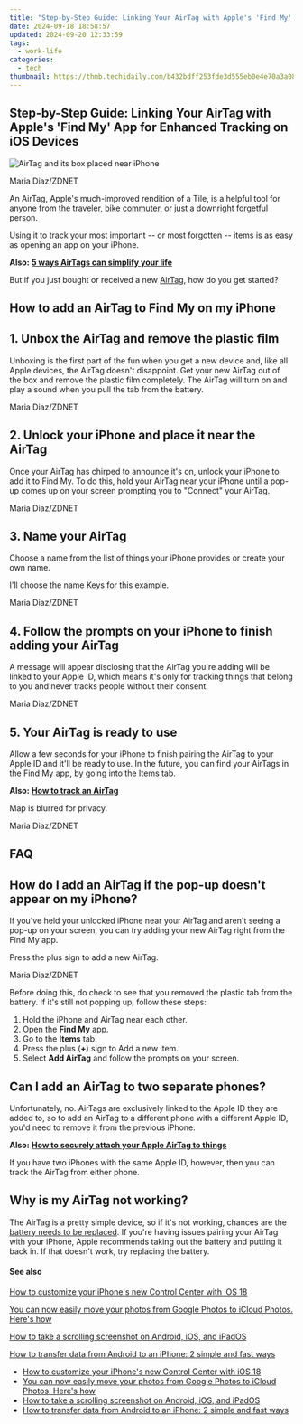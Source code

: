 ```yaml
---
title: "Step-by-Step Guide: Linking Your AirTag with Apple's 'Find My' App for Enhanced Tracking on iOS Devices"
date: 2024-09-18 18:58:57
updated: 2024-09-20 12:33:59
tags:
  - work-life
categories:
  - tech
thumbnail: https://thmb.techidaily.com/b432bdff253fde3d555eb0e4e70a3a08238022a0a92405de9a612b975012aa5f.jpg
---
```


## Step-by-Step Guide: Linking Your AirTag with Apple's 'Find My' App for Enhanced Tracking on iOS Devices

![AirTag and its box placed near iPhone](https://www.zdnet.com/a/img/resize/2770c33e2ccdd9bc7ea3d8e2581057d8578e8d42/2023/01/13/c9cceb3e-63ef-499a-8ca7-0d8858be7175/airtag1.jpg?auto=webp&width=1280)

Maria Diaz/ZDNET

An AirTag, Apple's much-improved rendition of a Tile, is a helpful tool for anyone from the traveler, [bike commuter](https://www.zdnet.com/article/how-to-hide-an-apple-airtag-on-your-bike-and-why-you-should/), or just a downright forgetful person. 

Using it to track your most important -- or most forgotten -- items is as easy as opening an app on your iPhone. 

**Also:** [**5 ways AirTags can simplify your life**](https://www.zdnet.com/article/five-ways-apple-airtags-can-help-you-beyond-tracking-keys/)

But if you just bought or received a new [AirTag](https://apple.sjv.io/c/159047/435031/7613?&sharedId=zdnet&u=https%3A%2F%2Fwww.apple.com%2Fshop%2Fbuy-airtag%2Fairtag&subId1=zd-%5F%5FCOM%5FCLICK%5FID%5F%5F-dtp), how do you get started?

## How to add an AirTag to Find My on my iPhone

## 1\. Unbox the AirTag and remove the plastic film

Unboxing is the first part of the fun when you get a new device and, like all Apple devices, the AirTag doesn't disappoint. Get your new AirTag out of the box and remove the plastic film completely. The AirTag will turn on and play a sound when you pull the tab from the battery.

Maria Diaz/ZDNET

## 2\. Unlock your iPhone and place it near the AirTag

Once your AirTag has chirped to announce it's on, unlock your iPhone to add it to Find My. To do this, hold your AirTag near your iPhone until a pop-up comes up on your screen prompting you to "Connect" your AirTag.

Maria Diaz/ZDNET

## 3\. Name your AirTag

Choose a name from the list of things your iPhone provides or create your own name. 

I'll choose the name Keys for this example.

Maria Diaz/ZDNET

## 4\. Follow the prompts on your iPhone to finish adding your AirTag

A message will appear disclosing that the AirTag you're adding will be linked to your Apple ID, which means it's only for tracking things that belong to you and never tracks people without their consent.

Maria Diaz/ZDNET

## 5\. Your AirTag is ready to use

Allow a few seconds for your iPhone to finish pairing the AirTag to your Apple ID and it'll be ready to use. In the future, you can find your AirTags in the Find My app, by going into the Items tab.

**Also:** [**How to track an AirTag**](https://www.zdnet.com/home-and-office/work-life/how-to-track-an-airtag/)

Map is blurred for privacy.

Maria Diaz/ZDNET

## FAQ  

## How do I add an AirTag if the pop-up doesn't appear on my iPhone?

If you've held your unlocked iPhone near your AirTag and aren't seeing a pop-up on your screen, you can try adding your new AirTag right from the Find My app. 

Press the plus sign to add a new AirTag.

Maria Diaz/ZDNET

Before doing this, do check to see that you removed the plastic tab from the battery. If it's still not popping up, follow these steps:

1. Hold the iPhone and AirTag near each other.
2. Open the **Find My** app.
3. Go to the **Items** tab.
4. Press the plus (**+**) sign to Add a new item.
5. Select **Add AirTag** and follow the prompts on your screen.

## Can I add an AirTag to two separate phones?

Unfortunately, no. AirTags are exclusively linked to the Apple ID they are added to, so to add an AirTag to a different phone with a different Apple ID, you'd need to remove it from the previous iPhone.

**Also:** [**How to securely attach your Apple AirTag to things**](https://www.zdnet.com/home-and-office/how-to-securely-attach-your-apple-airtag-to-things-without-breaking-the-bank/)

If you have two iPhones with the same Apple ID, however, then you can track the AirTag from either phone.

## Why is my AirTag not working?

The AirTag is a pretty simple device, so if it's not working, chances are the [battery needs to be replaced](https://www.zdnet.com/article/how-to-change-the-battery-in-your-apple-airtag/). If you're having issues pairing your AirTag with your iPhone, Apple recommends taking out the battery and putting it back in. If that doesn't work, try replacing the battery.

#### See also

[How to customize your iPhone's new Control Center with iOS 18](https://www.zdnet.com/article/how-to-customize-your-iphones-new-control-center-with-ios-18/ "How to customize your iPhone's new Control Center with iOS 18")

[You can now easily move your photos from Google Photos to iCloud Photos. Here's how](https://www.zdnet.com/article/you-can-now-easily-move-your-photos-from-google-photos-to-icloud-photos-heres-how/ "You can now easily move your photos from Google Photos to iCloud Photos. Here's how")

[How to take a scrolling screenshot on Android, iOS, and iPadOS](https://www.zdnet.com/article/how-to-take-a-scrolling-screenshot-on-android-ios-and-ipados/ "How to take a scrolling screenshot on Android, iOS, and iPadOS")

[How to transfer data from Android to an iPhone: 2 simple and fast ways](https://www.zdnet.com/article/how-to-transfer-data-from-android-to-an-iphone/ "How to transfer data from Android to an iPhone: 2 simple and fast ways")

* [How to customize your iPhone's new Control Center with iOS 18](https://www.zdnet.com/article/how-to-customize-your-iphones-new-control-center-with-ios-18/ "How to customize your iPhone's new Control Center with iOS 18")
* [You can now easily move your photos from Google Photos to iCloud Photos. Here's how](https://www.zdnet.com/article/you-can-now-easily-move-your-photos-from-google-photos-to-icloud-photos-heres-how/ "You can now easily move your photos from Google Photos to iCloud Photos. Here's how")
* [How to take a scrolling screenshot on Android, iOS, and iPadOS](https://www.zdnet.com/article/how-to-take-a-scrolling-screenshot-on-android-ios-and-ipados/ "How to take a scrolling screenshot on Android, iOS, and iPadOS")
* [How to transfer data from Android to an iPhone: 2 simple and fast ways](https://www.zdnet.com/article/how-to-transfer-data-from-android-to-an-iphone/ "How to transfer data from Android to an iPhone: 2 simple and fast ways")

<ins class="adsbygoogle"
     style="display:block"
     data-ad-format="autorelaxed"
     data-ad-client="ca-pub-7571918770474297"
     data-ad-slot="1223367746"></ins>



<ins class="adsbygoogle"
     style="display:block"
     data-ad-client="ca-pub-7571918770474297"
     data-ad-slot="8358498916"
     data-ad-format="auto"
     data-full-width-responsive="true"></ins>
